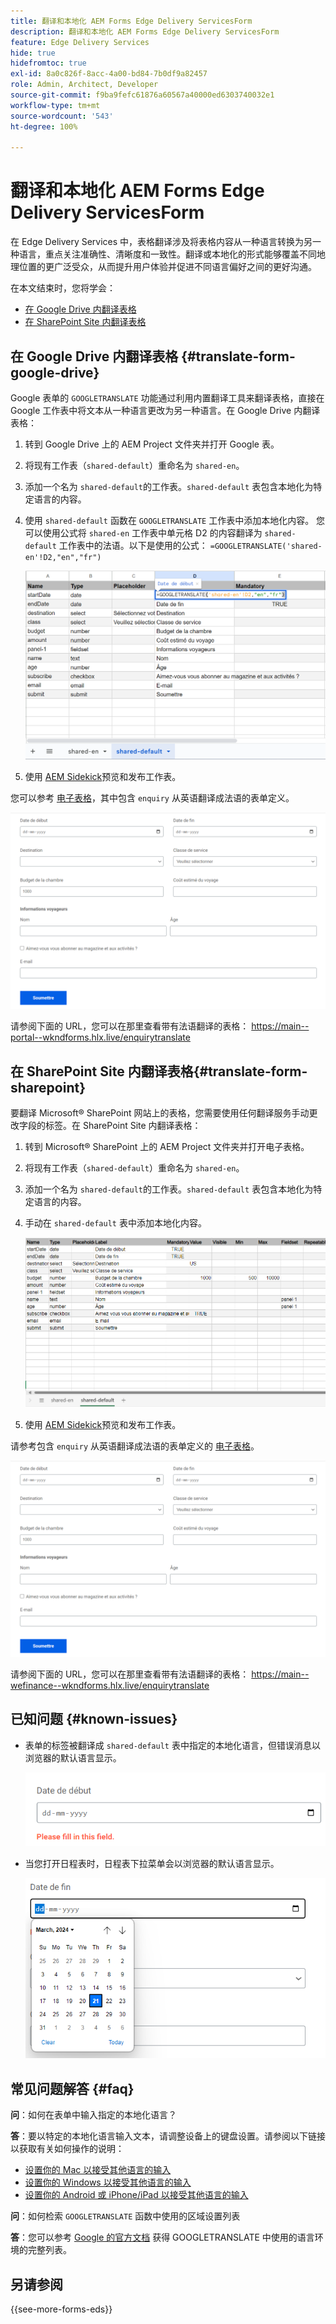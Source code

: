```yaml
---
title: 翻译和本地化 AEM Forms Edge Delivery ServicesForm
description: 翻译和本地化 AEM Forms Edge Delivery ServicesForm
feature: Edge Delivery Services
hide: true
hidefromtoc: true
exl-id: 8a0c826f-8acc-4a00-bd84-7b0df9a82457
role: Admin, Architect, Developer
source-git-commit: f9ba9fefc61876a60567a40000ed6303740032e1
workflow-type: tm+mt
source-wordcount: '543'
ht-degree: 100%

---
```



# 翻译和本地化 AEM Forms Edge Delivery ServicesForm

在 Edge Delivery Services 中，表格翻译涉及将表格内容从一种语言转换为另一种语言，重点关注准确性、清晰度和一致性。翻译或本地化的形式能够覆盖不同地理位置的更广泛受众，从而提升用户体验并促进不同语言偏好之间的更好沟通。


在本文结束时，您将学会：

* [在 Google Drive 内翻译表格](#translate-form-google-drive)
* [在 SharePoint Site 内翻译表格](#translate-form-sharepoint)

## 在 Google Drive 内翻译表格 {#translate-form-google-drive}

Google 表单的 `GOOGLETRANSLATE` 功能通过利用内置翻译工具来翻译表格，直接在 Google 工作表中将文本从一种语言更改为另一种语言。在 Google Drive 内翻译表格：

1. 转到 Google Drive 上的 AEM Project 文件夹并打开 Google 表。
2. 将现有工作表（`shared-default`）重命名为 `shared-en`。
3. 添加一个名为 `shared-default`的工作表。`shared-default` 表包含本地化为特定语言的内容。
4. 使用 `shared-default` 函数在 `GOOGLETRANSLATE` 工作表中添加本地化内容。
您可以使用公式将 `shared-en` 工作表中单元格 D2 的内容翻译为 `shared-default` 工作表中的法语。以下是使用的公式：
   `=GOOGLETRANSLATE('shared-en'!D2,"en","fr")`

   ![Enquiry Translate 电子表格](/help/forms/assets/translate-enquiry-spreadsheet.png)

5. 使用 [AEM Sidekick](https://www.aem.live/developer/tutorial#preview-and-publish-your-content)预览和发布工作表。

您可以参考 [电子表格](/help/forms/assets/enquirytranslate.xlsx)，其中包含 `enquiry` 从英语翻译成法语的表单定义。

![Enquiry Translated Form](/help/forms/assets/translate-form-french.png)

请参阅下面的 URL，您可以在那里查看带有法语翻译的表格：
https://main--portal--wkndforms.hlx.live/enquirytranslate

## 在 SharePoint Site 内翻译表格{#translate-form-sharepoint}

要翻译 Microsoft® SharePoint 网站上的表格，您需要使用任何翻译服务手动更改字段的标签。在 SharePoint Site 内翻译表格：

1. 转到 Microsoft® SharePoint 上的 AEM Project 文件夹并打开电子表格。
2. 将现有工作表（`shared-default`）重命名为 `shared-en`。
3. 添加一个名为 `shared-default`的工作表。`shared-default` 表包含本地化为特定语言的内容。
4. 手动在 `shared-default` 表中添加本地化内容。

   ![Enquiry Translate 电子表格](/help/forms/assets/translate-enquiry-sp-spreadsheet.png)

5. 使用 [AEM Sidekick](https://www.aem.live/developer/tutorial#preview-and-publish-your-content)预览和发布工作表。

请参考包含 `enquiry` 从英语翻译成法语的表单定义的 [电子表格](/help/forms/assets/enquirytranslate-sp.xlsx)。

![Enquiry Translated Form](/help/forms/assets/translate-form-french.png)

请参阅下面的 URL，您可以在那里查看带有法语翻译的表格：
https://main--wefinance--wkndforms.hlx.live/enquirytranslate

## 已知问题 {#known-issues}

* 表单的标签被翻译成 `shared-default` 表中指定的本地化语言，但错误消息以浏览器的默认语言显示。

  ![错误消息](/help/forms/assets/translate-error-message.png)

* 当您打开日程表时，日程表下拉菜单会以浏览器的默认语言显示。

  ![错误消息](/help/forms/assets/translate-calender-display.png)


## 常见问题解答 {#faq}

**问**：如何在表单中输入指定的本地化语言？

**答**：要以特定的本地化语言输入文本，请调整设备上的键盘设置。请参阅以下链接以获取有关如何操作的说明：

* [设置你的 Mac 以接受其他语言的输入](https://support.apple.com/en-in/guide/mac-help/mchlp1406/mac)
* [设置你的 Windows 以接受其他语言的输入](https://support.microsoft.com/en-us/windows/manage-the-input-and-display-language-settings-in-windows-12a10cb4-8626-9b77-0ccb-5013e0c7c7a2#:~:text=选%20择%20开始%20%3E%20设置%20%3E%20想要的%20时间，%2C%20然后%20选择%20选项)
* [设置你的 Android 或 iPhone/iPad 以接受其他语言的输入](https://support.google.com/gboard/answer/7068494?hl=en&amp;co=GENIE.Platform%3DAndroid)


**问**：如何检索 `GOOGLETRANSLATE` 函数中使用的区域设置列表

**答**：您可以参考 [ Google 的官方文档](https://cloud.google.com/translate/docs/languages) 获得 GOOGLETRANSLATE 中使用的语言环境的完整列表。

## 另请参阅

{{see-more-forms-eds}}

